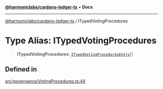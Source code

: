 [**@harmoniclabs/cardano-ledger-ts**](../README.md) • **Docs**

***

[@harmoniclabs/cardano-ledger-ts](../globals.md) / ITypedVotingProcedures

# Type Alias: ITypedVotingProcedures

> **ITypedVotingProcedures**: [`ITypedVotingProceduresEntry`](../interfaces/ITypedVotingProceduresEntry.md)[]

## Defined in

[src/governance/VotingProcedures.ts:44](https://github.com/HarmonicLabs/cardano-ledger-ts/blob/94dd590ffe94133126b0d8d49920fc7b002e1975/src/governance/VotingProcedures.ts#L44)

